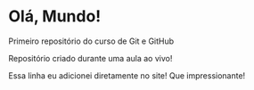# Olá, Mundo!
 Primeiro repositório do curso de Git e GitHub

Repositório criado durante uma aula ao vivo!

Essa linha eu adicionei diretamente no site! Que impressionante!
